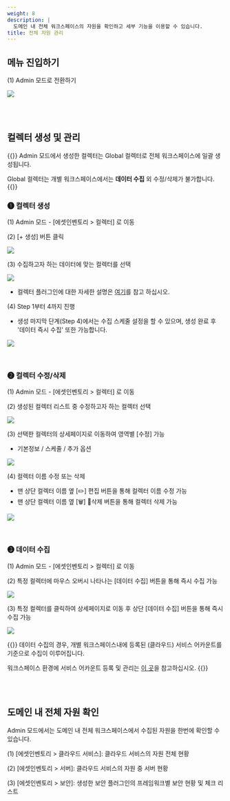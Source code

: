 ```yaml
---
weight: 8
description: |
  도메인 내 전체 워크스페이스의 자원을 확인하고 세부 기능을 이용할 수 있습니다.
title: 전체 자원 관리
---
```


## 메뉴 진입하기

(1) Admin 모드로 전환하기

![](/guides/admin/admin_mode/admin-mode-01-ko.png)

<br> <br>

## 컬렉터 생성 및 관리

{{<alert>}}
Admin 모드에서 생성한 컬렉터는 Global 컬렉터로 전체 워크스페이스에 일괄 생성됩니다.

Global 컬렉터는 개별 워크스페이스에서는 **데이터 수집** 외 수정/삭제가 불가합니다.
{{</alert>}}

### ➊ 컬렉터 생성

(1) Admin 모드 - \[에셋인벤토리 > 컬렉터] 로 이동

(2) \[+ 생성] 버튼 클릭

![](/guides/admin/collector/collector-01-ko.png)

(3) 수집하고자 하는 데이터에 맞는 컬렉터를 선택

![](/guides/admin/collector/collector-02-ko.png)

* 컬렉터 플러그인에 대한 자세한 설명은 [여기](http://localhost:1313/ko/docs/guides/plugins/asset-inventory-collector)를 참고 하십시오.

(4) Step 1부터 4까지 진행

* 생성 마지막 단계(Step 4)에서는 수집 스케줄 설정을 할 수 있으며, 생성 완료 후 '데이터 즉시 수집' 또한 가능합니다.

![](/guides/admin/collector/collector-03-ko.png)

<br> 

### ➋ 컬렉터 수정/삭제

(1) Admin 모드 - \[에셋인벤토리 > 컬렉터] 로 이동

(2) 생성된 컬렉터 리스트 중 수정하고자 하는 컬렉터 선택

![](/guides/admin/collector/collector-04-ko.png)

(3) 선택한 컬렉터의 상세페이지로 이동하여 영역별 \[수정] 가능

* 기본정보 / 스케줄 / 추가 옵션

![](/guides/admin/collector/collector-05-ko.png)

(4) 컬렉터 이름 수정 또는 삭제

* 맨 상단 컬렉터 이름 옆 \[✏️] 편집 버튼을 통해 컬렉터 이름 수정 가능
* 맨 상단 컬렉터 이름 옆 \[🗑️] 삭제 버튼을 통해 컬렉터 삭제 가능

![](/guides/admin/collector/collector-06.png)

<br> 

### ➌ 데이터 수집

(1) Admin 모드 - \[에셋인벤토리 > 컬렉터] 로 이동

(2) 특정 컬렉터에 마우스 오버시 나타나는 \[데이터 수집] 버튼을 통해 즉시 수집 가능

![](/guides/admin/collector/collector-07-ko.png)

(3) 특정 컬렉터를 클릭하여 상세페이지로 이동 후 상단 \[데이터 수집] 버튼을 통해 즉시 수집 가능

![](/guides/admin/collector/collector-08-ko.png)

{{<alert>}}
데이터 수집의 경우, 개별 워크스페이스내에 등록된 (클라우드) 서비스 어카운트를 기준으로 수집이 이루어집니다.

워크스페이스 환경에 서비스 어카운트 등록 및 관리는 [이 곳](/ko/docs/guides/asset-inventory/service-account/ "이 곳")을 참고하십시오.
{{</alert>}}

<br> <br>

## 도메인 내 전체 자원 확인

Admin 모드에서는 도메인 내 전체 워크스페이스에서 수집된 자원을 한번에 확인할 수 있습니다.

(1)  \[에셋인벤토리 > 클라우드 서비스]: 클라우드 서비스의 자원 전체 현황

(2)  \[에셋인벤토리 > 서버]: 클라우드 서비스의 자원 중 서버 현황

(3)  \[에셋인벤토리 > 보안]: 생성한 보안 플러그인의 프레임워크별 보안 현황 및 체크 리스트

